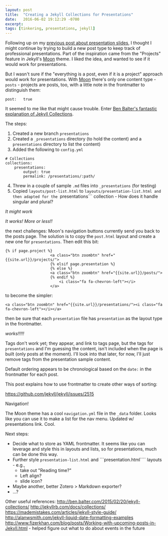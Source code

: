 ```yaml
---
layout: post
title:  "Creating a Jekyll Collections for Presentations"
date:   2016-06-02 19:12:29 -0700
excerpt: 
tags: [tinkering, presentations, jekyll]
---
```

Following up on my [previous post about presentation slides](), I thought I might continue by trying to build a new post type to keep track of professional presentations. Part of the inspiration came from the "Projects" feature in Jekyll's [Moon]() theme. I liked the idea, and wanted to see if it would work for presentations.

But I wasn't sure if the "everything is a post, even if it is a project" approach would work for presentations. With [Moon]() there's only one content type - ```posts``` - projects are posts, too, with a little note in the frontmatter to distinguish them:
```
post:	true 
```

It seemed to me like that might cause trouble. Enter [Ben Balter's fantastic explanation of Jekyll Collections](http://ben.balter.com/2015/02/20/jekyll-collections/).

The steps:
1. Created a new branch ```presentations```
2. Created a ```_presentations``` directory (to hold the content) and a ```presentations``` directory to list the content)
3. Added the following to ```config.yml```

```
# Collections
collections:
    presentations:
        output: true
        permalink: /presentations/:path/
```
4. Threw in a couple of sample ```.md``` files into ```_presentations``` (for testing)
5. Copied ```layouts/post-list.html``` to ```layouts/presentation-list.html and then adapted for the ```presentations``` collection - How does it handle singular and plural?

*It might work*

*It works! More or less!!*

the next challenges: Moon's navigation buttons currently send you back to the posts page. The solution is to copy the ```post.html``` layout and create a new one for ```presentations```. Then edit this bit:

```
{% if page.project %}
                    <a class="btn zoombtn" href="{{site.url}}/projects/">
                    {% elsif page.presentation %}
                    {% else %}
                    <a class="btn zoombtn" href="{{site.url}}/posts/">
                    {% endif %}
                        <i class="fa fa-chevron-left"></i>
                    </a>
```

to become the simpler:

```
<a class="btn zoombtn" href="{{site.url}}/presentations/"><i class="fa fa-chevron-left"></i></a>
```
then be sure that each ```presentation``` file has ```presentation``` as the layout type in the frontmatter.

*works!!!!!*

Tags don't work yet; they appear, and link to tags page, but the tags for ```presentations``` and I'm guessing the content, isn't included when the page is built (only posts at the moment). I'll look into that later, for now, I'll just remove tags from the presentation sample content.

Default ordering appears to be chronological based on the ```date:``` in the frontmatter for each post.

This post explains how to use frontmatter to create other ways of sorting:

https://github.com/jekyll/jekyll/issues/2515

Navigation!

The Moon theme has a cool ```navigation.yml``` file in the ```_data``` folder. Looks like you can use it to make a list for the nav menu. Updated w/ presentations link. Cool.

Next steps:

* Decide what to store as YAML frontmatter. It seems like you can leverage and style this in layouts and lists, so for presentations, much can be done this way.
* Further style ```presentation-list.html``` and ```presentation.html```` layouts - e.g., 
	* take out "Reading time?"
	* Left align?
	* slide icon?
* Maybe another, better Zotero > Markdown exporter?
* …?


Other useful references:
http://ben.balter.com/2015/02/20/jekyll-collections/
http://jekyllrb.com/docs/collections/
https://mademistakes.com/articles/jekyll-style-guide/
http://alanwsmith.com/jekyll-liquid-date-formatting-examples
http://www.fizerkhan.com/blog/posts/Working-with-upcoming-posts-in-Jekyll.html - helped figure out what to do about events in the future





